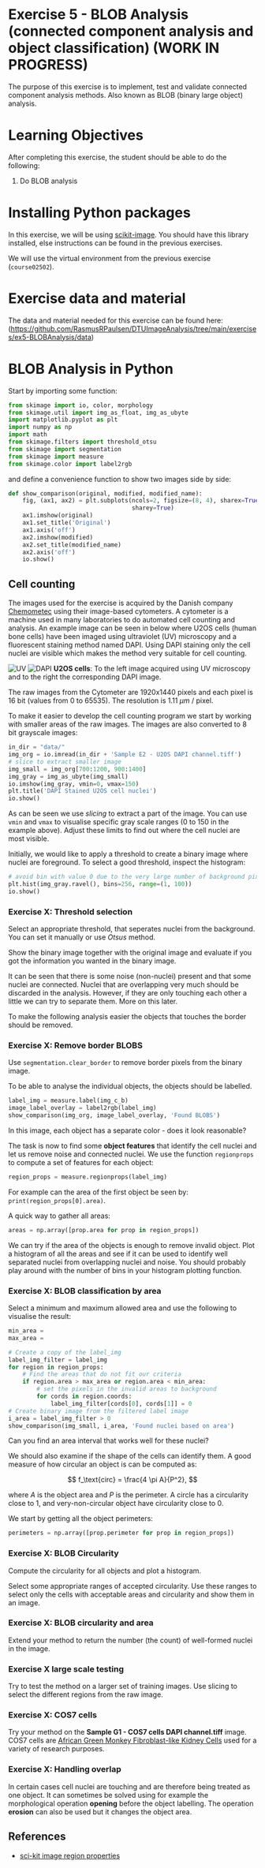 # Exercise 5 - BLOB Analysis (connected component analysis and object classification) (WORK IN PROGRESS)

The purpose of this exercise is to implement, test and validate connected component analysis methods. Also known as BLOB (binary large object) analysis.

# Learning Objectives

After completing this exercise, the student should be able to do the following:

1. Do BLOB analysis

# Installing Python packages

In this exercise, we will be using [scikit-image](https://scikit-image.org/). You should have this library installed, else instructions can be found in the previous exercises.

We will use the virtual environment from the previous exercise (`course02502`). 

# Exercise data and material

The data and material needed for this exercise can be found here:
(https://github.com/RasmusRPaulsen/DTUImageAnalysis/tree/main/exercises/ex5-BLOBAnalysis/data)

# BLOB Analysis in Python 

Start by importing some function:

```python
from skimage import io, color, morphology
from skimage.util import img_as_float, img_as_ubyte
import matplotlib.pyplot as plt
import numpy as np
import math
from skimage.filters import threshold_otsu
from skimage import segmentation
from skimage import measure
from skimage.color import label2rgb
```

and define a convenience function to show two images side by side:

```python
def show_comparison(original, modified, modified_name):
    fig, (ax1, ax2) = plt.subplots(ncols=2, figsize=(8, 4), sharex=True,
                                   sharey=True)
    ax1.imshow(original)
    ax1.set_title('Original')
    ax1.axis('off')
    ax2.imshow(modified)
    ax2.set_title(modified_name)
    ax2.axis('off')
    io.show()
```


## Cell counting

The images used for the exercise is acquired by the Danish company [Chemometec](https://chemometec.com/) using their image-based cytometers. A cytometer is a machine used in many laboratories to do automated cell counting and analysis. An example image can be seen in below where U2OS cells  (human bone cells) have been imaged using ultraviolet (UV) microscopy and a fluorescent staining method named DAPI. Using DAPI staining only the cell nuclei are visible which makes the method very suitable for cell counting.

![UV](figs/U2OS-AP.png)
![DAPI](figs/U2US-DAPI.png)
**U2OS cells**: To the left image acquired using UV microscopy and to the right the corresponding DAPI image.

The raw images from the Cytometer are 1920x1440 pixels and each pixel is 16 bit (values from 0 to 65535). The resolution is 1.11 $\mu m$ / pixel.

To make it easier to develop the cell counting program we start by working with smaller areas of the raw images. The images are also converted to 8 bit grayscale images:

```python
in_dir = "data/"
img_org = io.imread(in_dir + 'Sample E2 - U2OS DAPI channel.tiff')
# slice to extract smaller image
img_small = img_org[700:1200, 900:1400]
img_gray = img_as_ubyte(img_small) 
io.imshow(img_gray, vmin=0, vmax=150)
plt.title('DAPI Stained U2OS cell nuclei')
io.show()
```

As can be seen we use *slicing* to extract a part of the image. You can use `vmin` and `vmax` to visualise specific gray scale ranges (0 to 150 in the example above). Adjust these limits to find out where the cell nuclei are most visible.

Initially, we would like to apply a threshold to create a binary image where nuclei are foreground. To select a good threshold, inspect the histogram:

```python
# avoid bin with value 0 due to the very large number of background pixels
plt.hist(img_gray.ravel(), bins=256, range=(1, 100))
io.show()
```

### Exercise X: Threshold selection
Select an appropriate threshold, that seperates nuclei from the background. You can set it manually or use *Otsus* method.

Show the binary image together with the original image and evaluate if you got the information you wanted in the binary image.


It can be seen that there is some noise (non-nuclei) present and that some nuclei are connected. Nuclei that are overlapping very much should be discarded in the analysis. However, if they are only touching each other a little we can try to separate them. More on this later.

To make the following analysis easier the objects that touches the border should be removed.

### Exercise X: Remove border BLOBS

Use `segmentation.clear_border` to remove border pixels from the binary image.


To be able to analyse the individual objects, the objects should be
labelled.

```python
label_img = measure.label(img_c_b)
image_label_overlay = label2rgb(label_img)
show_comparison(img_org, image_label_overlay, 'Found BLOBS')
```

In this image, each object has a separate color - does it look reasonable?

The task is now to find some **object features** that identify the cell nuclei and let us remove noise and connected nuclei. We use the function `regionprops` to compute a set of features for each object:

```python
region_props = measure.regionprops(label_img)
```

For example can the area of the first object be seen by: `print(region_props[0].area)`.

A quick way to gather all areas:

```python
areas = np.array([prop.area for prop in region_props])
```

We can try if the area of the objects is enough to remove invalid object. Plot a histogram of all the areas and see if it can be used to identify well separated nuclei from overlapping nuclei and noise. You should probably play around with the number of bins in your histogram plotting function.


### Exercise X: BLOB classification by area

Select a minimum and maximum allowed area and use the following to visualise the result:

```python
min_area =
max_area =

# Create a copy of the label_img
label_img_filter = label_img
for region in region_props:
	# Find the areas that do not fit our criteria
	if region.area > max_area or region.area < min_area:
		# set the pixels in the invalid areas to background
		for cords in region.coords:
			label_img_filter[cords[0], cords[1]] = 0
# Create binary image from the filtered label image
i_area = label_img_filter > 0
show_comparison(img_small, i_area, 'Found nuclei based on area')
```

Can you find an area interval that works well for these nuclei?


We should also examine if the shape of the cells can identify them. A good measure of how circular an object is can be computed as:

$$
f_\text{circ} = \frac{4 \pi A}{P^2},
$$

where $A$ is the object area and $P$ is the perimeter. A circle has a circularity close to 1, and very-non-circular object have circularity close to 0.

We start by getting all the object perimeters:

```python
perimeters = np.array([prop.perimeter for prop in region_props])
```

### Exercise X: BLOB Circularity

Compute the circularity for all objects and plot a histogram.

Select some appropriate ranges of accepted circularity. Use these ranges to select only the cells with acceptable areas and circularity and show them in an image.

### Exercise X: BLOB circularity and area

Extend your method to return the number (the count) of well-formed nuclei in the image.


### Exercise X large scale testing
Try to test the method on a larger set of training images. Use slicing to select the different regions from the raw image. 


### Exercise X: COS7 cells

Try your method on the **Sample G1 - COS7 cells DAPI channel.tiff** image.  COS7 cells are [African Green Monkey Fibroblast-like Kidney Cells](www.cos-7.com) used for a variety of research purposes.

### Exercise X: Handling overlap

In certain cases cell nuclei are touching and are therefore being treated as one object. It can sometimes be solved using for example the morphological operation **opening** before the object labelling. The operation **erosion** can also be used but it changes the object area.



## References
- [sci-kit image region properties](https://scikit-image.org/docs/stable/api/skimage.measure.html#skimage.measure.regionprops)
